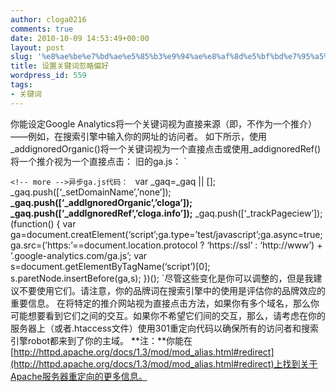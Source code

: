 ```yaml
---
author: cloga0216
comments: true
date: 2010-10-09 14:53:49+00:00
layout: post
slug: '%e8%ae%be%e7%bd%ae%e5%85%b3%e9%94%ae%e8%af%8d%e5%bf%bd%e7%95%a5%e5%81%8f%e5%a5%bd'
title: 设置关键词忽略偏好
wordpress_id: 559
tags:
- 关键词
---
```


你能设定Google Analytics将一个关键词视为直接来源（即，不作为一个推介）——例如，在搜索引擎中输入你的网址的访问者。
如下所示，使用_addignoredOrganic()将一个关键词视为一个直接点击或使用_addignoredRef()将一个推介视为一个直接点击：
旧的ga.js：
`<script type=”text/javascript”>
var gaJsHost = ((“https:” == document.location.protocol) ? “https://ssl.”: “http://www. “);
document.write(unescape(“%3Cscript src=’” + gaJsHost + “google-analytics.com/ga.js’ type=’text/javascript’%3E%3C/script%3E”));
</script>
<script type=”text/javascript”>
try {
var pageTracker = _gat._getTracker(“UA-12345-1”);
**pageTracker._addIgnoredOrganic(“cloga”);
pageTracker._addIgnoredRef(“cloga.info”);**
pageTracker._trackPageview();
} catch(err) {}</script>
`<!-- more -->异步ga.js代码：
`<scripr type=”test/javascript”>
var _gaq=_gaq || [];
_gaq.push([‘_setDomainName’,’none’]);
**_gaq.push([‘_addIgnoredOrganic’,’cloga’]);
_gaq.push([‘_addIgnoredRef’,’cloga.info’]);**
_gaq.push([‘_trackPageciew’]);
(function() {
var ga=document.creatElement(‘script’;ga.type=’test/javascript’;ga.async=true;
ga.src=(’https:’==document.location.protocol ? ‘https://ssl’ : ‘http://www’) + ’.google-analytics.com/ga.js’;
var s=document.getElementByTagName(‘script’)[0];
s.paretNode.insertBefore(ga,s);
})();
</script>
`尽管这些变化是你可以调整的，但是我建议不要使用它们。请注意，你的品牌词在搜索引擎中的使用是评估你的品牌效应的重要信息。
在将特定的推介网站视为直接点击方法，如果你有多个域名，那么你可能想要看到它们之间的交互。如果你不希望它们间的交互，那么，请考虑在你的服务器上（或者.htaccess文件）使用301重定向代码以确保所有的访问者和搜索引擎robot都来到了你的主域。
**注：**你能在[http://httpd.apache.org/docs/1.3/mod/mod_alias.html#redirect](http://httpd.apache.org/docs/1.3/mod/mod_alias.html#redirect)上找到关于Apache服务器重定向的更多信息。
